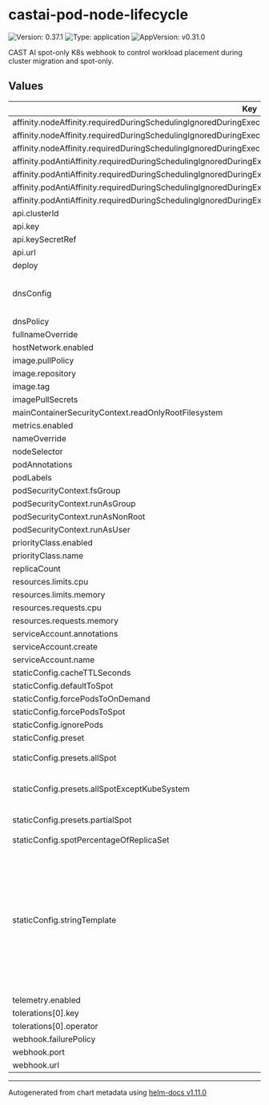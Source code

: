 # castai-pod-node-lifecycle

![Version: 0.37.1](https://img.shields.io/badge/Version-0.37.1-informational?style=flat-square) ![Type: application](https://img.shields.io/badge/Type-application-informational?style=flat-square) ![AppVersion: v0.31.0](https://img.shields.io/badge/AppVersion-v0.31.0-informational?style=flat-square)

CAST AI spot-only K8s webhook to control workload placement during cluster migration and spot-only.

## Values

| Key | Type | Default | Description |
|-----|------|---------|-------------|
| affinity.nodeAffinity.requiredDuringSchedulingIgnoredDuringExecution.nodeSelectorTerms[0].matchExpressions[0].key | string | `"kubernetes.io/os"` |  |
| affinity.nodeAffinity.requiredDuringSchedulingIgnoredDuringExecution.nodeSelectorTerms[0].matchExpressions[0].operator | string | `"NotIn"` |  |
| affinity.nodeAffinity.requiredDuringSchedulingIgnoredDuringExecution.nodeSelectorTerms[0].matchExpressions[0].values[0] | string | `"windows"` |  |
| affinity.podAntiAffinity.requiredDuringSchedulingIgnoredDuringExecution[0].labelSelector.matchExpressions[0].key | string | `"app.kubernetes.io/name"` |  |
| affinity.podAntiAffinity.requiredDuringSchedulingIgnoredDuringExecution[0].labelSelector.matchExpressions[0].operator | string | `"In"` |  |
| affinity.podAntiAffinity.requiredDuringSchedulingIgnoredDuringExecution[0].labelSelector.matchExpressions[0].values[0] | string | `"castai-pod-node-lifecycle"` |  |
| affinity.podAntiAffinity.requiredDuringSchedulingIgnoredDuringExecution[0].topologyKey | string | `"kubernetes.io/hostname"` |  |
| api.clusterId | string | `""` |  |
| api.key | string | `""` |  |
| api.keySecretRef | string | `""` |  |
| api.url | string | `"https://api.cast.ai"` |  |
| deploy | bool | `true` |  |
| dnsConfig | object | `{}` | DNS configuration for the pod ref: https://kubernetes.io/docs/concepts/services-networking/dns-pod-service/#pod-dns-config |
| dnsPolicy | string | `""` |  |
| fullnameOverride | string | `""` |  |
| hostNetwork.enabled | bool | `false` |  |
| image.pullPolicy | string | `"IfNotPresent"` |  |
| image.repository | string | `"us-docker.pkg.dev/castai-hub/library/pod-node-lifecycle"` |  |
| image.tag | string | `""` |  |
| imagePullSecrets | list | `[]` |  |
| mainContainerSecurityContext.readOnlyRootFilesystem | bool | `true` |  |
| metrics.enabled | bool | `true` |  |
| nameOverride | string | `""` |  |
| nodeSelector | object | `{}` |  |
| podAnnotations | object | `{}` |  |
| podLabels | object | `{}` |  |
| podSecurityContext.fsGroup | int | `1005` |  |
| podSecurityContext.runAsGroup | int | `1005` |  |
| podSecurityContext.runAsNonRoot | bool | `true` |  |
| podSecurityContext.runAsUser | int | `1005` |  |
| priorityClass.enabled | bool | `true` |  |
| priorityClass.name | string | `"system-cluster-critical"` |  |
| replicaCount | int | `3` |  |
| resources.limits.cpu | string | `"1000m"` |  |
| resources.limits.memory | string | `"128Mi"` |  |
| resources.requests.cpu | string | `"100m"` |  |
| resources.requests.memory | string | `"128Mi"` |  |
| serviceAccount.annotations | object | `{}` |  |
| serviceAccount.create | bool | `true` |  |
| serviceAccount.name | string | `""` |  |
| staticConfig.cacheTTLSeconds | int | `60` |  |
| staticConfig.defaultToSpot | bool | `true` |  |
| staticConfig.forcePodsToOnDemand | string | `nil` |  |
| staticConfig.forcePodsToSpot | string | `nil` |  |
| staticConfig.ignorePods | string | `nil` |  |
| staticConfig.preset | string | `nil` |  |
| staticConfig.presets.allSpot | string | `"defaultToSpot: true\nspotPercentageOfReplicaSet: 0\nignorePods: []\nforcePodsToSpot: []\nforcePodsToOnDemand: []\n"` |  |
| staticConfig.presets.allSpotExceptKubeSystem | string | `"defaultToSpot: true\nspotPercentageOfReplicaSet: 0\nignorePods: []\nforcePodsToSpot: []\nforcePodsToOnDemand:\n  - namespaces:\n      - kube-system\n"` |  |
| staticConfig.presets.partialSpot | string | `"defaultToSpot: true\nspotPercentageOfReplicaSet: 40\nignorePods: []\nforcePodsToSpot: []\nforcePodsToOnDemand: []\n"` |  |
| staticConfig.spotPercentageOfReplicaSet | int | `0` |  |
| staticConfig.stringTemplate | string | `"defaultToSpot: {{ .Values.staticConfig.defaultToSpot }}\nspotPercentageOfReplicaSet: {{ .Values.staticConfig.spotPercentageOfReplicaSet }}\n{{- if .Values.staticConfig.IgnorePodsWithNodeSelectorsAffinities }}\nIgnorePodsWithNodeSelectorsAffinities: {{ .Values.staticConfig.IgnorePodsWithNodeSelectorsAffinities }}\n{{- end }}\n{{- if .Values.staticConfig.ignorePods }}\nignorePods:\n{{ toYaml .Values.staticConfig.ignorePods }}\n{{- end }}\n{{- if .Values.staticConfig.forcePodsToSpot }}\nforcePodsToSpot:\n{{ toYaml .Values.staticConfig.forcePodsToSpot }}\n{{- end }}\n{{- if .Values.staticConfig.forcePodsToOnDemand }}\nforcePodsToOnDemand:\n{{ toYaml .Values.staticConfig.forcePodsToOnDemand }}\n{{- end }}\n{{- if .Values.staticConfig.cacheTTLSeconds }}\ncacheTTLSeconds: {{ toYaml .Values.staticConfig.cacheTTLSeconds }}\n{{- end }}\n"` |  |
| telemetry.enabled | bool | `false` |  |
| tolerations[0].key | string | `"scheduling.cast.ai/spot"` |  |
| tolerations[0].operator | string | `"Exists"` |  |
| webhook.failurePolicy | string | `""` |  |
| webhook.port | int | `10250` |  |
| webhook.url | string | `""` |  |

----------------------------------------------
Autogenerated from chart metadata using [helm-docs v1.11.0](https://github.com/norwoodj/helm-docs/releases/v1.11.0)
